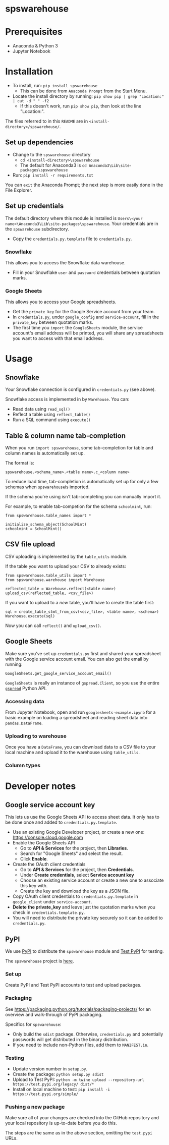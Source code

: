 # spswarehouse

# Prerequisites

- Anaconda & Python 3
- Jupyter Notebook

# Installation

- To install, run: `pip install spswarehouse`
    - This can be done from `Anaconda Prompt` from the Start Menu.
- Locate the install directory by running: `pip show pip | grep "Location:" | cut -d " " -f2`
    - If this doesn't work, run `pip show pip`, then look at the line "Location:".

The files referred to in this `README` are in `<install-directory>/spswarehouse/`.

## Set up dependencies

- Change to the `spswarehouse` directory
    - `cd <install-directory>\spswarehouse`
    - The default for Anaconda3 is `cd Anaconda3\Lib\site-packages\spswarehouse`
- Run: `pip install -r requirements.txt`

You can `exit` the Anaconda Prompt; the next step is more easily done in the File Explorer.

## Set up credentials

The default directory where this module is installed is `Users\<your name>\Anaconda3\Lib\site-packages\spswarehouse`. Your credentials are in the `spswarehouse` subdirectory.

- Copy the `credentials.py.template` file to `credentials.py`.

### Snowflake

This allows you to access the Snowflake data warehouse.

- Fill in your Snowflake `user` and `password`  credentials between quotation marks.

### Google Sheets

This allows you to access your Google spreadsheets.

- Get the `private_key` for the Google Service account from your team.
- In `credentials.py`, under `google_config` and `service-account`, fill in the `private_key` between quotation marks.
- The first time you `import` the `GoogleSheets` module, the service account's email address will be printed, you will share any spreadsheets you want to access with that email address.

# Usage

## Snowflake

Your Snowflake connection is configured in `credentials.py` (see above).

Snowflake access is implemented in by `Warehouse`. You can:
- Read data using `read_sql()`
- Reflect a table using `reflect_table()`
- Run a SQL command using `execute()`

## Table & column name tab-completion

When you run `import spswarehouse`, some tab-completion for table and column names is automatically set up.

The format is:

```
spswarehouse.<schema_name>.<table name>.c_<column name>
```

To reduce load time, tab-completion is automatically set up for only a few schemas when `spswarehouse`is imported.

If the schema you're using isn't tab-completing you can manually import it.

For example, to enable tab-competion for the schema `schoolmint`, run:

```
from spswarehouse.table_names import *

initialize_schema_object(SchoolMint)
schoolmint = SchoolMint()
```

## CSV file upload

CSV uploading is implemented by the `table_utils` module.

If the table you want to upload your CSV to already exists:

```
from spswarehouse.table_utils import *
from spswarehouse.warehouse import Warehouse

reflected_table = Warehouse.reflect(<table name>)
upload_csv(reflected_table, <csv_file>)
```

If you want to upload to a *new* table, you'll have to create the table first:

```
sql = create_table_stmt_from_csv(<csv_file>, <table name>, <schema>)
Warehouse.execute(sql)
```

 Now you can call `reflect()` and `upload_csv()`.

## Google Sheets

Make sure you've set up `credentials.py` first and shared your spreadsheet with the Google service account email. You can also get the email by running:

```
GoogleSheets.get_google_service_account_email()
```

`GoogleSheets` is really an instance of `gspread.Client`, so you use the entire
[`gspread`](https://gspread.readthedocs.io/en/latest/) Python API.

### Accessing data

From Jupyter Notebook, open and run `googlesheets-example.ipynb` for a basic example on loading a spreadsheet and reading sheet data into `pandas.DataFrame`.

### Uploading to warehouse

Once you have a `DataFrame`, you can download data to a CSV file to your local machine and upload it to the warehouse using `table_utils`.

### Column types

# Developer notes

## Google service account key

This lets us use the Google Sheets API to access sheet data. It only has to be done once and added to `credentials.py.template`.

- Use an existing Google Developer project, or create a new one: https://console.cloud.google.com
- Enable the Google Sheets API
  - Go to **API & Services** for the project, then **Libraries**.
  - Search for "Google Sheets" and select the result.
  - Click **Enable**.
- Create the OAuth client credentials
  - Go to **API & Services** for the project, then **Credentials**.
  - Under **Create credentials**, select **Service account key**
  - Choose an existing service account or create a new one to associate this key with.
  - Create the key and download the key as a JSON file.
- Copy OAuth client credentials to `credentials.py.template` in `google_client` under `service-account`.
- **Delete the private_key** and leave just the quotation marks when you check in `credentials.template.py`.
- You will need to distribute the private key securely so it can be added to `credentials.py`.

## PyPI

We use [PyPI](https://pypi.org/) to distribute the `spswarehouse` module and [Test PyPI](https://test.pypi.org/)  for testing.

The `spswarehouse` project is [here](https://pypi.org/project/spswarehouse/).

### Set up

Create PyPI and Test PyPI accounts to test and upload packages.

### Packaging

See https://packaging.python.org/tutorials/packaging-projects/ for an overview and walk-through of PyPI packaging.

Specifics for `spswarehouse`:

- Only build the `sdist` package. Otherwise, `credentials.py` and potentially passwords will get distributed in the binary distribution.
- If you need to include non-Python files, add them to `MANIFEST.in`.

### Testing

- Update version number in `setup.py`.
- Create the package:
`python setup.py sdist`
- Upload to Test PyPI:
`python -m twine upload --repository-url https://test.pypi.org/legacy/ dist/*`
- Install on local machine to test: `pip install -i https://test.pypi.org/simple/`

### Pushing a new package

Make sure all of your changes are checked into the GitHub repository and your local repository is up-to-date before you do this.

The steps are the same as in the above section, omitting the `test.pypi` URLs.
